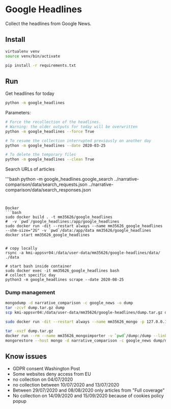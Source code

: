 # Google Headlines

Collect the headlines from Google News.

## Install

```bash
virtualenv venv
source venv/bin/activate

pip install -r requirements.txt
```

## Run

Get headlines for today

```bash
python -m google_headlines
```

Parameters:

```bash
# Force the recollection of the headlines.
# Warning: the older outputs for today will be overwritten
python -m google_headlines --force True

# To resume the collection interrupted previously on another day
python -m google_headlines --date 2020-03-25

# To delete the temporary files
python -m google_headlines --clean True
```

Search URLs of articles

'''bash
python -m google_headlines.google_search ../narrative-comparison/data/search_requests.json ../narrative-comparison/data/search_responses.json
```


Docker
```bash
sudo docker build . -t mm35626/google_headlines
#  -v `pwd`/google_headlines:/app/google_headlines
sudo docker run -dit --restart always --name mm35626_google_headlines --shm-size="2G" -v `pwd`/data:/app/data mm35626/google_headlines
docker start mm35626_google_headlines


# copy locally
rsync -a kmi-appsvr04:/data/user-data/mm35626/google-headlines/data/ ./data

# start bash inside container
sudo docker exec -it mm35626_google_headlines bash
# collect specific day
python3 -m google_headlines scrape --date 2020-08-25
```

### Dump management
```bash
mongodump -d narrative_comparison -c google_news -o dump
tar -zcvf dump.tar.gz dump
scp kmi-appsvr04:/data/user-data/mm35626/google-headlines/dump.tar.gz dump.tar.gz

sudo docker run -dit --restart always --name mm35626_mongo -p 127.0.0.1:27017:27017 -v mm5626_mongo_volume:/data/db mongo

tar -xvzf dump.tar.gz
docker run --rm --name mm35626_mongoimporter -v `pwd`/dump:/dump --link=mm35626_mongo:mongo -it mongo bash
mongorestore --host mongo -d narrative_comparison -c google_news dump/narrative_comparison/google_news.bson
```

## Know issues

- GDPR consent Washington Post
- Some websites deny access from EU
- no collection on 04/07/2020
- no collection between 10/07/2020 and 13/07/2020
- Between 29/07/2020 and 08/08/2020 only articles from "Full coverage"
- No collection on 14/09/2020 and 15/09/2020 because of cookies policy popup
